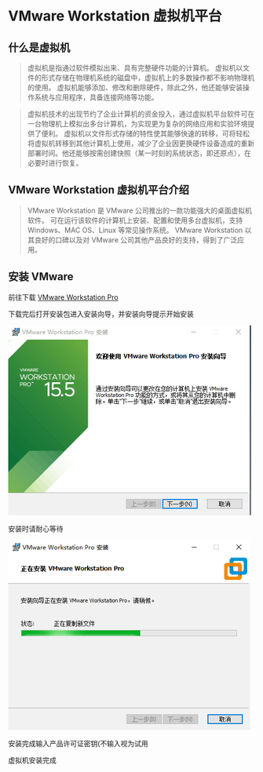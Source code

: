 # VMware Workstation 虚拟机平台

## 什么是虚拟机

> 虚拟机是指通过软件模拟出来、具有完整硬件功能的计算机。
> 虚拟机以文件的形式存储在物理机系统的磁盘中，虚拟机上的多数操作都不影响物理机的使用。
> 虚拟机能够添加、修改和删除硬件，除此之外，他还能够安装操作系统与应用程序，具备连接网络等功能。

> 虚拟机技术的出现节约了企业计算机的资金投入，通过虚拟机平台软件可在一台物理机上模拟出多台计算机，为实现更为复杂的网络应用和实验环境提供了便利。
> 虚拟机以文件形式存储的特性使其能够快速的转移，可将轻松将虚拟机转移到其他计算机上使用，减少了企业因更换硬件设备造成的重新部署时间。他还能够按需创建快照（某一时刻的系统状态，即还原点），在必要时进行恢复。 

## VMware Workstation 虚拟机平台介绍

> VMware Workstation 是 VMware 公司推出的一款功能强大的桌面虚拟机软件。
> 可在运行该软件的计算机上安装、配置和使用多台虚拟机，支持 Windows、MAC OS、Linux 等常见操作系统。
> VMware Workstation 以其良好的口碑以及对 VMware 公司其他产品良好的支持，得到了广泛应用。 

## 安装 VMware

前往下载 [VMware Workstation Pro](https://www.vmware.com/cn/products/workstation-pro/workstation-pro-evaluation.html) 

下载完后打开安装包进入安装向导，并安装向导提示开始安装

![01](./img/setup/01.png)

安装时请耐心等待

![02](./img/setup/02.png)

安装完成输入产品许可证密钥(不输入视为试用

虚拟机安装完成 
